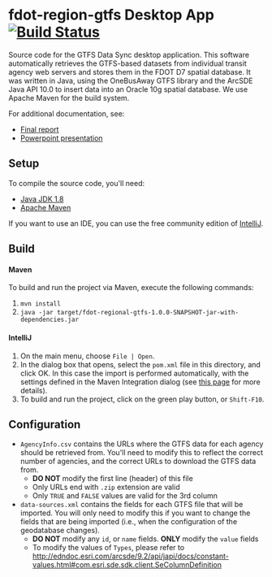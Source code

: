 # fdot-region-gtfs Desktop App [![Build Status](https://travis-ci.org/CUTR-at-USF/RegionalTransitArchitecture.svg?branch=master)](https://travis-ci.org/CUTR-at-USF/RegionalTransitArchitecture)

Source code for the GTFS Data Sync desktop application.  This software automatically retrieves the GTFS-based datasets from individual transit agency web servers and stores them in the FDOT D7 spatial database.  It was written in Java, using the OneBusAway GTFS library and the ArcSDE Java API 10.0 to insert data into an Oracle 10g spatial database.  We use Apache Maven for the build system.

For additional documentation, see:

* [Final report](http://www.nctr.usf.edu/wp-content/uploads/2013/01/77935.pdf)
* [Powerpoint presentation](http://www.locationaware.usf.edu/wp-content/uploads/2012/08/Barbeau-Regional-Public-Transportation-GIS-Architecture-and-Data-Model-.pptx)

## Setup

To compile the source code, you'll need:
 
* [Java JDK 1.8](http://www.oracle.com/technetwork/java/javase/downloads/jdk8-downloads-2133151.html)
* [Apache Maven](https://maven.apache.org/download.cgi)

If you want to use an IDE, you can use the free community edition of [IntelliJ](https://www.jetbrains.com/idea/).

## Build

#### Maven

To build and run the project via Maven, execute the following commands:

1. `mvn install`
2. `java -jar target/fdot-regional-gtfs-1.0.0-SNAPSHOT-jar-with-dependencies.jar`

#### IntelliJ

1. On the main menu, choose `File | Open`.
2. In the dialog box that opens, select the `pom.xml` file in this directory, and click OK. In this case the import is performed automatically, with the settings defined in the Maven Integration dialog (see [this page](https://www.jetbrains.com/help/idea/2016.1/importing-project-from-maven-model.html?origin=old_help) for more details).
3. To build and run the project, click on the green play button, or `Shift-F10`.

## Configuration

* `AgencyInfo.csv` contains the URLs where the GTFS data for each agency should be retrieved from.  You'll need to modify this to reflect the correct number of agencies, and the correct URLs to download the GTFS data from.
    * **DO NOT** modify the first line (header) of this file
    * Only URLs end with `.zip` extension are valid
    * Only `TRUE` and `FALSE` values are valid for the 3rd column
* `data-sources.xml` contains the fields for each GTFS file that will be imported.  You will only need to modify this if you want to change the fields that are being imported (i.e., when the configuration of the geodatabase changes).
    * **DO NOT** modify any `id`, or `name` fields. **ONLY** modify the `value` fields
    * To modify the values of `Types`, please refer to http://edndoc.esri.com/arcsde/9.2/api/japi/docs/constant-values.html#com.esri.sde.sdk.client.SeColumnDefinition